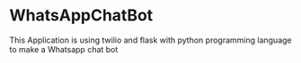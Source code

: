 # WhatsAppChatBot

This Application is using twilio and flask with python programming language to make a Whatsapp chat bot
